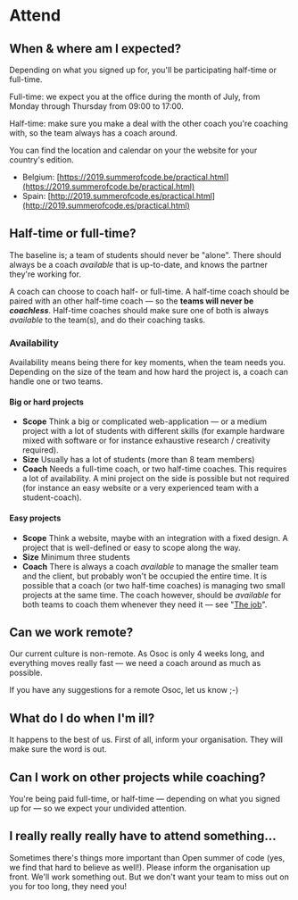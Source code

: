 # Attend

## When & where am I expected?

Depending on what you signed up for, you'll be participating half-time or full-time.

Full-time: we expect you at the office during the month of July, from Monday through Thursday from 09:00 to 17:00.

Half-time: make sure you make a deal with the other coach you're coaching with, so the team always has a coach around.

You can find the location and calendar on your the website for your country's edition.

* Belgium: [https://2019.summerofcode.be/practical.html](https://2019.summerofcode.be/practical.html)
* Spain: [http://2019.summerofcode.es/practical.html](http://2019.summerofcode.es/practical.html)

## Half-time or full-time?

The baseline is; a team of students should never be "alone". There should always be a coach _available_ that is up-to-date, and knows the partner they're working for. 

A coach can choose to coach half- or full-time. A half-time coach should be paired with an other half-time coach — so the **teams will never be** _**coachless**_. Half-time coaches should make sure one of both is always _available_ to the team\(s\), and do their coaching tasks.

### Availability 

Availability means being there for key moments, when the team needs you. Depending on the size of the team and how hard the project is, a coach can handle one or two teams.

#### Big or hard projects

* **Scope** Think a big or complicated web-application — or a medium project with a lot of students with different skills \(for example hardware mixed with software or for instance exhaustive research / creativity required\).
* **Size** Usually has a lot of students \(more than 8 team members\)
* **Coach** Needs a full-time coach, or two half-time coaches. This requires a lot of availability. A mini project on the side is possible but not required \(for instance an easy website or a very experienced team with a student-coach\).

#### Easy projects

* **Scope** Think a website, maybe with an integration with a fixed design. A project that is well-defined or easy to scope along the way.
* **Size** Minimum three students
* **Coach** There is always a coach _available_ to manage the smaller team and the client, but probably won't be occupied the entire time. It is possible that a coach \(or two half-time coaches\) is managing two small projects at the same time. The coach however, should be _available_ for both teams to coach them whenever they need it — see "[The job](the-job.md)".

## Can we work remote?

Our current culture is non-remote. As Osoc is only 4 weeks long, and everything moves really fast — we need a coach around as much as possible.  
  
If you have any suggestions for a remote Osoc, let us know ;-\)

## What do I do when I'm ill?

It happens to the best of us. First of all, inform your organisation. They will make sure the word is out.

## Can I work on other projects while coaching?

You're being paid full-time, or half-time — depending on what you signed up for — so we expect your undivided attention.

## I really really really have to attend something...

Sometimes there's things more important than Open summer of code \(yes, we find that hard to believe as well!\). Please inform the organisation up front. We'll work something out. But we don't want your team to miss out on you for too long, they need you!

